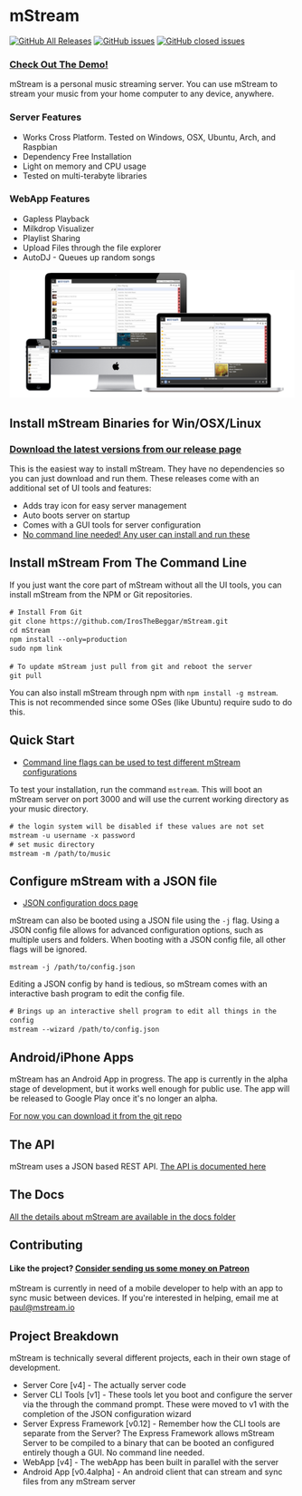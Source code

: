 # mStream

[![GitHub All Releases](https://img.shields.io/github/downloads/IrosTheBeggar/mStream/total.svg)](https://github.com/IrosTheBeggar/mStream/releases)
[![GitHub issues](https://img.shields.io/github/issues/IrosTheBeggar/mStream.svg)](https://github.com/IrosTheBeggar/mStream/issues)
[![GitHub closed issues](https://img.shields.io/github/issues-closed-raw/IrosTheBeggar/mStream.svg)](https://github.com/IrosTheBeggar/mStream/issues)


### [Check Out The Demo!](https://demo.mstream.io/)

mStream is a personal music streaming server.  You can use mStream to stream your music from your home computer to any device, anywhere.

### Server Features
* Works Cross Platform. Tested on Windows, OSX, Ubuntu, Arch, and Raspbian
* Dependency Free Installation
* Light on memory and CPU usage
* Tested on multi-terabyte libraries

### WebApp Features
* Gapless Playback
* Milkdrop Visualizer
* Playlist Sharing
* Upload Files through the file explorer
* AutoDJ - Queues up random songs

![mStream Webapp](/public/img/devices2.png?raw=true)

## Install mStream Binaries for Win/OSX/Linux

### [Download the latest versions from our release page](https://github.com/IrosTheBeggar/mStream/releases)

This is the easiest way to install mStream.  They have no dependencies so you can just download and run them.  These releases come with an additional set of UI tools and features:

* Adds tray icon for easy server management
* Auto boots server on startup
* Comes with a GUI tools for server configuration
* [No command line needed! Any user can install and run these](https://www.youtube.com/watch?v=IzuxYTaixpU)

## Install mStream From The Command Line

If you just want the core part of mStream without all the UI tools, you can install mStream from the NPM or Git repositories. 

```shell
# Install From Git
git clone https://github.com/IrosTheBeggar/mStream.git
cd mStream
npm install --only=production
sudo npm link 

# To update mStream just pull from git and reboot the server
git pull
```

You can also install mStream through npm with `npm install -g mstream`. This is not recommended since some OSes (like Ubuntu) require sudo to do this.

## Quick Start

* [Command line flags can be used to test different mStream configurations](docs/cli_arguments.md)

To test your installation, run the command `mstream`.  This will boot an mStream server on port 3000 and will use the current working directory as your music directory.  

```shell
# the login system will be disabled if these values are not set
mstream -u username -x password
# set music directory
mstream -m /path/to/music
```

## Configure mStream with a JSON file

* [JSON configuration docs page](docs/json_config.md)

mStream can also be booted using a JSON file using the `-j` flag.  Using a JSON config file allows for advanced configuration options, such as multiple users and folders. When booting with a JSON config file, all other flags will be ignored.

```shell
mstream -j /path/to/config.json
```

Editing a JSON config by hand is tedious, so mStream comes with an interactive bash program to edit the config file.

```shell
# Brings up an interactive shell program to edit all things in the config
mstream --wizard /path/to/config.json
```

## Android/iPhone Apps

mStream has an Android App in progress.  The app is currently in the alpha stage of development, but it works well enough for public use.  The app will be released to Google Play once it's no longer an alpha.  

[For now you can download it from the git repo](https://github.com/IrosTheBeggar/mstream-android-app/releases)

## The API

mStream uses a JSON based REST API.  [The API is documented here](docs/API.md)

## The Docs

[All the details about mStream are available in the docs folder](docs/)

## Contributing

#### Like the project? [Consider sending us some money on Patreon](https://www.patreon.com/mstream)

mStream is currently in need of a mobile developer to help with an app to sync music between devices.  If you're interested in helping, email me at paul@mstream.io

## Project Breakdown

mStream is technically several different projects, each in their own stage of development.

* Server Core [v4] - The actually server code
* Server CLI Tools [v1] - These tools let you boot and configure the server via the through the command prompt.  These were moved to v1 with the completion of the JSON configuration wizard
* Server Express Framework [v0.12] - Remember how the CLI tools are separate from the Server?  The Express Framework allows mStream Server to be compiled to a binary that can be booted an configured entirely though a GUI. No command line needed.  
* WebApp [v4] - The webApp has been built in parallel with the server
* Android App [v0.4alpha] - An android client that can stream and sync files from any mStream server